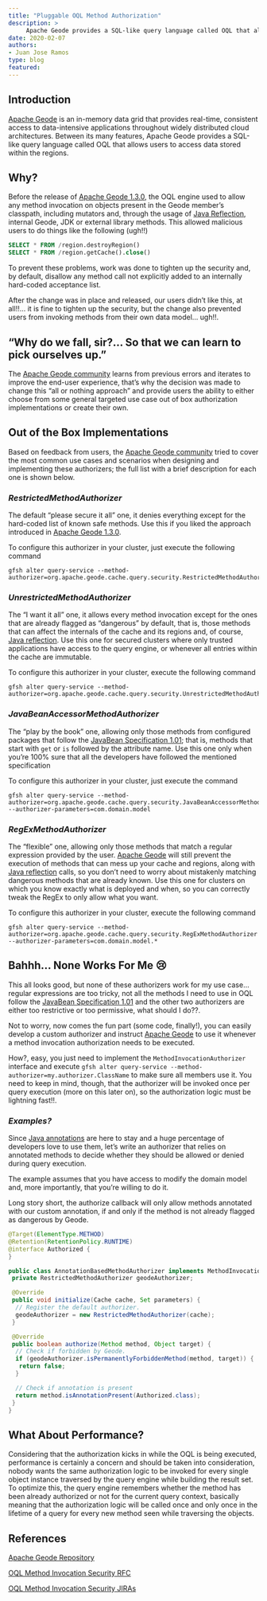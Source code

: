 ```yaml
---
title: "Pluggable OQL Method Authorization"
description: >
     Apache Geode provides a SQL-like query language called OQL that allows users to access data stored within the regions.   
date: 2020-02-07
authors: 
- Juan Jose Ramos
type: blog
featured: 
---
```


## Introduction

[Apache Geode](https://geode.apache.org/) is an in-memory data grid that provides real-time, consistent access to data-intensive applications throughout widely distributed cloud architectures. Between its many features, Apache Geode provides a SQL-like query language called OQL that allows users to access data stored within the regions.

## Why?

Before the release of [Apache Geode 1.3.0](https://archive.apache.org/dist/geode/1.3.0/), the OQL engine used to allow any method invocation on objects present in the Geode member’s classpath, including mutators and, through the usage of [Java Reflection](https://docs.oracle.com/javase/8/docs/technotes/guides/reflection/index.html), internal Geode, JDK or external library methods. This allowed malicious users to do things like the following (ugh!!)

```sql
SELECT * FROM /region.destroyRegion()
SELECT * FROM /region.getCache().close()
```

To prevent these problems, work was done to tighten up the security and, by default, disallow any method call not explicitly added to an internally hard-coded acceptance list.

After the change was in place and released, our users didn’t like this, at all!!... it is fine to tighten up the security, but the change also prevented users from invoking methods from their own data model… ugh!!.

## “Why do we fall, sir?... So that we can learn to pick ourselves up.”

The [Apache Geode community](https://geode.apache.org/community/) learns from previous errors and iterates to improve the end-user experience, that’s why the decision was made to change this “all or nothing approach” and provide users the ability to either choose from some general targeted use case out of box authorization implementations or create their own.

## Out of the Box Implementations

Based on feedback from users, the [Apache Geode community](https://geode.apache.org/community/) tried to cover the most common use cases and scenarios when designing and implementing these authorizers; the full list with a brief description for each one is shown below.

### *RestrictedMethodAuthorizer*
The default “please secure it all” one, it denies everything except for the hard-coded list of known safe methods. Use this if you liked the approach introduced in [Apache Geode 1.3.0](https://archive.apache.org/dist/geode/1.3.0/).

To configure this authorizer in your cluster, just execute the following command

```
gfsh alter query-service --method-authorizer=org.apache.geode.cache.query.security.RestrictedMethodAuthorizer
```
### *UnrestrictedMethodAuthorizer*
The “I want it all” one, it allows every method invocation except for the ones that are already flagged as “dangerous” by default, that is, those methods that can affect the internals of the cache and its regions and, of course, [Java reflection](https://docs.oracle.com/javase/8/docs/technotes/guides/reflection/index.html). Use this one for secured clusters where only trusted applications have access to the query engine, or whenever all entries within the cache are immutable.

To configure this authorizer in your cluster, execute the following command
```
gfsh alter query-service --method-authorizer=org.apache.geode.cache.query.security.UnrestrictedMethodAuthorizer 
```

### *JavaBeanAccessorMethodAuthorizer*
The “play by the book” one, allowing only those methods from configured packages that follow the [JavaBean Specification 1.01](https://download.oracle.com/otndocs/jcp/7224-javabeans-1.01-fr-spec-oth-JSpec/); that is, methods that start with `get` or `is` followed by the attribute name. Use this one only when you’re 100% sure that all the developers have followed the mentioned specification

To configure this authorizer in your cluster, just execute the command
```
gfsh alter query-service --method-authorizer=org.apache.geode.cache.query.security.JavaBeanAccessorMethodAuthorizer --authorizer-parameters=com.domain.model
```

### *RegExMethodAuthorizer*
The “flexible” one, allowing only those methods that match a regular expression provided by the user. [Apache Geode](https://geode.apache.org/) will still prevent the execution of methods that can mess up your cache and regions, along with [Java reflection](https://docs.oracle.com/javase/8/docs/technotes/guides/reflection/index.html) calls, so you don’t need to worry about mistakenly matching dangerous methods that are already known. Use this one for clusters on which you know exactly what is deployed and when, so you can correctly tweak the RegEx to only allow what you want.

To configure this authorizer in your cluster, execute the following command
```
gfsh alter query-service --method-authorizer=org.apache.geode.cache.query.security.RegExMethodAuthorizer --authorizer-parameters=com.domain.model.*
```

## Bahhh… None Works For Me 😢
This all looks good, but none of these authorizers work for my use case… regular expressions are too tricky, not all the methods I need to use in OQL follow the [JavaBean Specification 1.01](https://download.oracle.com/otndocs/jcp/7224-javabeans-1.01-fr-spec-oth-JSpec/) and the other two authorizers are either too restrictive or too permissive, what should I do??.

Not to worry, now comes the fun part (some code, finally!), you can easily develop a custom authorizer and instruct [Apache Geode](https://geode.apache.org/) to use it whenever a method invocation authorization needs to be executed.

How?, easy, you just need to implement the `MethodInvocationAuthorizer` interface and execute `gfsh alter query-service --method-authorizer=my.authorizer.ClassName` to make sure all members use it. You need to keep in mind, though, that the authorizer will be invoked once per query execution (more on this later on), so the authorization logic must be lightning fast!!.

### *Examples?*
Since [Java annotations](https://docs.oracle.com/javase/8/docs/technotes/guides/language/annotations.html) are here to stay and a huge percentage of developers love to use them, let’s write an authorizer that relies on annotated methods to decide whether they should be allowed or denied during query execution.

The example assumes that you have access to modify the domain model and, more importantly, that you’re willing to do it.

Long story short, the authorize callback will only allow methods annotated with our custom annotation, if and only if the method is not already flagged as dangerous by Geode.

```java
@Target(ElementType.METHOD)
@Retention(RetentionPolicy.RUNTIME)
@interface Authorized {
}

public class AnnotationBasedMethodAuthorizer implements MethodInvocationAuthorizer {
 private RestrictedMethodAuthorizer geodeAuthorizer;

 @Override
 public void initialize(Cache cache, Set parameters) {
  // Register the default authorizer.
  geodeAuthorizer = new RestrictedMethodAuthorizer(cache);
 }

 @Override
 public boolean authorize(Method method, Object target) {
  // Check if forbidden by Geode.
  if (geodeAuthorizer.isPermanentlyForbiddenMethod(method, target)) {
   return false;
  }

  // Check if annotation is present
  return method.isAnnotationPresent(Authorized.class);
 }
}
```

## What About Performance?
Considering that the authorization kicks in while the OQL is being executed, performance is certainly a concern and should be taken into consideration, nobody wants the same authorization logic to be invoked for every single object instance traversed by the query engine while building the result set. To optimize this, the query engine remembers whether the method has been already authorized or not for the current query context, basically meaning that the authorization logic will be called once and only once in the lifetime of a query for every new method seen while traversing the objects.

## References

[Apache Geode Repository](https://github.com/apache/geode)

[OQL Method Invocation Security RFC](https://cwiki.apache.org/confluence/display/GEODE/OQL+Method+Invocation+Security#OQLMethodInvocationSecurity-GeodeBasedMethodAuthorizer)

[OQL Method Invocation Security JIRAs](https://issues.apache.org/jira/browse/GEODE-6983)